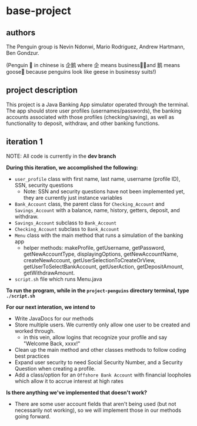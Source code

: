 # base-project
## authors
The Penguin group is Nevin Ndonwi, Mario Rodriguez, Andrew Hartmann, Ben Gondzur.

(Penguin 🐧 in chinese is 企鹅 where 企 means business👩‍💼and 鹅 means goose🪿 because penguins look like geese in businessy suits!)

## project description
This project is a Java Banking App simulator operated through the terminal. The app should store user profiles (usernames/passwords), the banking accounts associated with those profiles (checking/saving), as well as functionality to deposit, withdraw, and other banking functions.
## iteration 1
NOTE: All code is currently in the **dev branch**

**During this iteration, we accomplished the following:**
- `user_profile` class with first name, last name, username (profile ID), SSN, security questions
  - Note: SSN and security questions have not been implemented yet, they are currently just instance variables
- `Bank_Account` class, the parent class for `Checking_Account` and `Savings_Account` with a balance, name, history, getters, deposit, and withdraw.
- `Savings_Account` subclass to `Bank_Account`
- `Checking_Account` subclass to `Bank_Account`
- `Menu` class with the main method that runs a simulation of the banking app
  - helper methods: makeProfile, getUsername, getPassword, getNewAccountType, displayingOptions, getNewAccountName, createNewAccount, getUserSelectionToCreateOrView, getUserToSelectBankAccount, getUserAction, getDepositAmount, getWithdrawAmount.
- `script.sh` file which runs Menu.java

**To run the program, while in the `project-penguins` directory terminal, type `./script.sh`**

**For our next interation, we intend to**
- Write JavaDocs for our methods
- Store multiple users. We currently only allow one user to be created and worked through.
  - in this vein, allow logins that recognize your profile and say "Welcome Back, xxxx!"
- Clean up the main method and other classes methods to follow coding best practices
- Expand user security to need Social Security Number, and a Security Question when creating a profile.
- Add a class/option for an `Offshore Bank Account` with financial loopholes which allow it to accrue interest at high rates

**Is there anything we've implemented that doesn't work?**
- There are some user account fields that aren't being used (but not necessarily not working), so we will implement those in our methods going forward.

